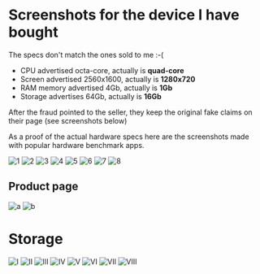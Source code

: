 # Screenshots for the device I have bought

The specs don't match the ones sold to me :-(

 * CPU advertised octa-core, actually is **quad-core**
 * Screen advertised 2560x1600, actually is **1280x720**
 * RAM memory advertised 4Gb, actually is **1Gb**
 * Storage advertises 64Gb, actually is **16Gb**

After the fraud pointed to the seller,
they keep the original fake claims on their page (see screenshots below)

As a proof of the actual hardware specs here are the screenshots
made with popular hardware benchmark apps.

![1](Screenshot_2015-08-25-10-29-28.png)
![2](Screenshot_2015-08-25-10-29-40.png)
![3](Screenshot_2015-08-25-10-34-36.png)
![4](Screenshot_2015-08-25-10-30-00.png)
![5](Screenshot_2015-08-25-10-36-20.png)
![6](Screenshot_2015-08-25-10-36-30.png)
![7](Screenshot_2015-08-25-10-36-43.png)
![8](Screenshot_2015-08-25-10-36-52.png)

## Product page

![a](Screenshot_2015-08-28-09-40-21.png)
![b](Screenshot_2015-08-28-09-40-46.png)

# Storage

![I](Screenshot_2015-08-28-11-07-43.png)
![II](Screenshot_2015-08-28-11-08-13.png)
![III](Screenshot_2015-08-28-11-09-27.png)
![IV](Screenshot_2015-08-28-11-10-14.png)
![V](Screenshot_2015-08-28-11-11-41.png)
![VI](Screenshot_2015-08-28-11-11-51.png)
![VII](Screenshot_2015-08-28-11-15-54.png)
![VIII](Screenshot_2015-08-28-11-16-04.png)
